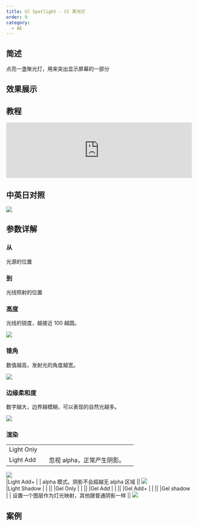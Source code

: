 ```yaml
---
title: CC Spotlight - CC 聚光灯
order: 9
category:
  - AE
---
```


## 简述

点亮一盏聚光灯，用来突出显示屏幕的一部分

## 效果展示

## 教程

<iframe src="https://player.bilibili.com/player.html?bvid=BV1e34y1X7Vj&page=70&high_quality=1" width="100%" allowfullscreen="allowfullscreen" frameborder="0"></iframe>

## 中英日对照

![](https://cdn.yuelili.com/20211226164032.png)

## 参数详解

### 从

光源的位置

### 到

光线照射的位置

### 高度

光线的锐度，越接近 100 越圆。

![](https://cdn.yuelili.com/20211226164113.png)

### 锥角

数值越高，发射光的角度越宽。

![](https://cdn.yuelili.com/20211226164139.png)

### 边缘柔和度

数字越大，边界越模糊，可以表现的自然光越多。

![](https://cdn.yuelili.com/20211226164240.png)

### 渲染

|            |     |                            |     |
| ---------- | --- | -------------------------- | --- |
| Light Only |     |                            |     |
| Light Add  |     | 忽视 alpha，正常产生阴影。 |     |

![](https://cdn.yuelili.com/20211226164918.png)  
|Light Add+ | | alpha 模式。阴影不会超越无 alpha 区域 ||
![](https://cdn.yuelili.com/20211226164857.png)  
|Light Shadow | | ||
|Gel Only | | ||
|Gel Add | | ||
|Gel Add+ | | ||
|Gel shadow | | 设置一个图层作为灯光映射，其他跟普通阴影一样 ||
![](https://cdn.yuelili.com/20211226165439.png)

## 案例
